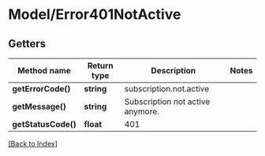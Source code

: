 # Model/Error401NotActive

## Getters

Method name | Return type | Description | Notes
------------ | ------------- | ------------- | -------------
**getErrorCode()** | **string** | subscription.not.active |
**getMessage()** | **string** | Subscription not active anymore. |
**getStatusCode()** | **float** | 401 |

[[Back to Index]](../index.md)
